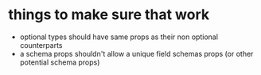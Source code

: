 # things to make sure that work

- optional types should have same props as their non optional counterparts
- a schema props shouldn't allow a unique field schemas props (or other potential schema props)
